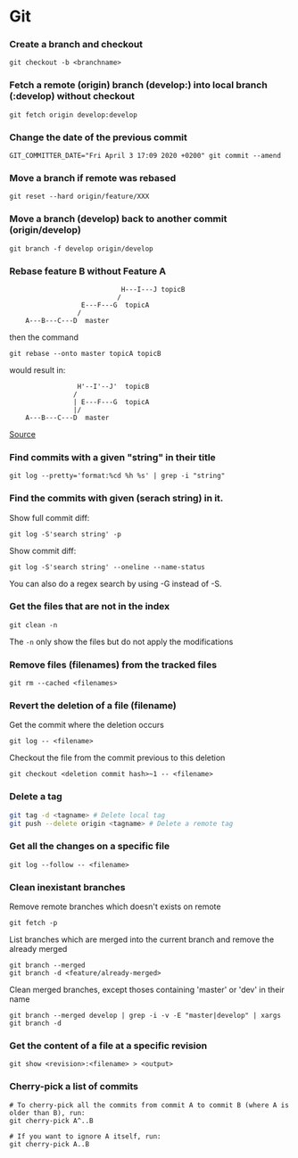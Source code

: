 # Git

### Create a branch and checkout
```
git checkout -b <branchname>
```

### Fetch a remote (origin) branch (develop:) into local branch (:develop) without checkout
```
git fetch origin develop:develop
```

### Change the date of the previous commit
```
GIT_COMMITTER_DATE="Fri April 3 17:09 2020 +0200" git commit --amend
```

### Move a branch if remote was rebased
```
git reset --hard origin/feature/XXX
```

### Move a branch (develop) back to another commit (origin/develop)
```
git branch -f develop origin/develop
```

### Rebase feature B without Feature A

```
                            H---I---J topicB
                           /
                  E---F---G  topicA
                 /
    A---B---C---D  master
```
then the command

```
git rebase --onto master topicA topicB
```
would result in:

```
                 H'--I'--J'  topicB
                /
                | E---F---G  topicA
                |/
    A---B---C---D  master
```
[Source](https://git-scm.com/docs/git-rebase)

### Find commits with a given "string" in their title
```
git log --pretty='format:%cd %h %s' | grep -i "string"
```

### Find the commits with given (serach string) in it.
Show full commit diff:
```
git log -S'search string' -p
```

Show commit diff:
```
git log -S'search string' --oneline --name-status
```
You can also do a regex search by using -G instead of -S.

### Get the files that are not in the index
```
git clean -n
```
The `-n` only show the files but do not apply the modifications

### Remove files (filenames) from the tracked files
```
git rm --cached <filenames>
```

### Revert the deletion of a file (filename)
Get the commit where the deletion occurs
```
git log -- <filename>
```

Checkout the file from the commit previous to this deletion
```
git checkout <deletion commit hash>~1 -- <filename>
```

### Delete a tag
```sh
git tag -d <tagname> # Delete local tag
git push --delete origin <tagname> # Delete a remote tag
```


### Get all the changes on a specific file
```
git log --follow -- <filename>
```

### Clean inexistant branches
Remove remote branches which doesn't exists on remote
```
git fetch -p
```

List branches which are merged into the current branch and remove the already merged
```
git branch --merged
git branch -d <feature/already-merged>
```

Clean merged branches, except thoses containing 'master' or 'dev' in their name
```
git branch --merged develop | grep -i -v -E "master|develop" | xargs git branch -d
```

### Get the content of a file at a specific revision
```
git show <revision>:<filename> > <output>
```

### Cherry-pick a list of commits
```
# To cherry-pick all the commits from commit A to commit B (where A is older than B), run:
git cherry-pick A^..B

# If you want to ignore A itself, run:
git cherry-pick A..B
```
